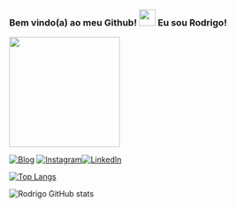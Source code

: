 ### Bem vindo(a) ao meu Github! <img src="https://emojipedia-us.s3.amazonaws.com/source/skype/289/victory-hand_270c-fe0f.png" width="30" height="30"> Eu sou Rodrigo! 

<img src="https://emojipedia-us.s3.amazonaws.com/source/skype/289/motorcycle_1f3cd-fe0f.png" width="200" height="200">


[![Blog](https://img.shields.io/website?label=rodrigosanchezortega.com&style=for-the-badge&url=https://rodrigo-sanchez-ortega-45df42.netlify.app/)](https://rodrigo-sanchez-ortega-45df42.netlify.app) [![Instagram](https://img.shields.io/badge/Instagram-E4405F?style=for-the-badge&logo=instagram&logoColor=white)](https://www.instagram.com/rodrigo_cyb35/)[![LinkedIn](https://img.shields.io/badge/LinkedIn-0077B5?style=for-the-badge&logo=linkedin&logoColor=white)](https://www.linkedin.com/in/rodrigo-sanchez-ortega-145b4820a/)

[![Top Langs](https://github-readme-stats.vercel.app/api/top-langs/?username=Cyberdrick&layout=compact)](https://github.com/anuraghazra/github-readme-stats)

![Rodrigo GitHub stats](https://github-readme-stats.vercel.app/api?username=Cyberdrick&show_icons=true&theme=synthwave)
